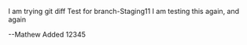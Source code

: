 I 
am trying git diff
Test for branch-Staging11
I am testing this again, and again








--Mathew Added 12345

